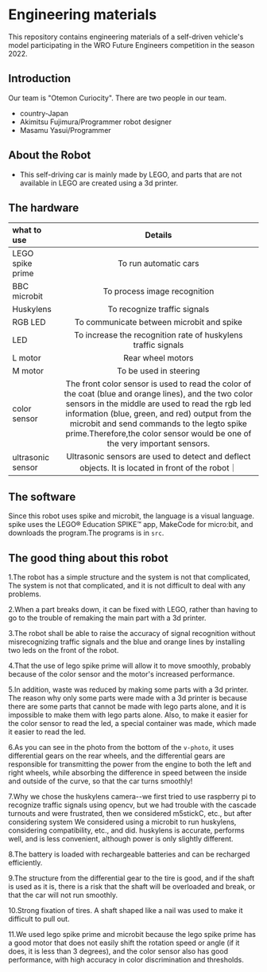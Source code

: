 Engineering materials
====
This repository contains engineering materials of a self-driven vehicle's model participating in the WRO Future Engineers competition in the season 2022.

## Introduction
Our team is "Otemon Curiocity". There are two people in our team.
* country-Japan
* Akimitsu Fujimura/Programmer robot designer
* Masamu Yasui/Programmer 

## About the Robot
* This self-driving car is mainly made by LEGO, and parts that are not available in LEGO are created using a 3d printer.

## The hardware
| what to use | Details |
|:---|:---:|
| LEGO spike prime | To run automatic cars |
| BBC microbit | To process image recognition |
| Huskylens | To recognize traffic signals |
| RGB LED | To communicate between microbit and spike |
| LED | To increase the recognition rate of huskylens traffic signals |
| L motor | Rear wheel motors |
| M motor | To be used in steering |
| color sensor | The front color sensor is used to read the color of the coat (blue and orange lines), and the two color sensors in the middle are used to read the rgb led information (blue, green, and red) output from the microbit and send commands to the legto spike prime.Therefore,the color sensor would be one of the very important sensors. |
| ultrasonic sensor | Ultrasonic sensors are used to detect and deflect objects. It is located in front of the robot｜

## The software
Since this robot uses spike and microbit, the language is a visual language. spike uses the LEGO® Education SPIKE™ app, MakeCode for micro:bit, and downloads the program.The programs is in `src`.

## The good thing about this robot
1.The robot has a simple structure and the system is not that complicated,
The system is not that complicated, and it is not difficult to deal with any problems.

2.When a part breaks down, it can be fixed with LEGO, rather than having to go to the trouble of remaking the main part with a 3d printer.

3.The robot shall be able to raise the accuracy of signal recognition without misrecognizing traffic signals and the blue and orange lines by installing two leds on the front of the robot.

4.That the use of lego spike prime will allow it to move smoothly, probably because of the color sensor and the motor's increased performance.

5.In addition, waste was reduced by making some parts with a 3d printer. The reason why only some parts were made with a 3d printer is because there are some parts that cannot be made with lego parts alone, and it is impossible to make them with lego parts alone. Also, to make it easier for the color sensor to read the led, a special container was made, which made it easier to read the led.

6.As you can see in the photo from the bottom of the `v-photo`, it uses differential gears on the rear wheels, and the differential gears are responsible for transmitting the power from the engine to both the left and right wheels, while absorbing the difference in speed between the inside and outside of the curve, so that the car turns smoothly!

7.Why we chose the huskylens camera--we first tried to use raspberry pi to recognize traffic signals using opencv, but we had trouble with the cascade turnouts and were frustrated, then we considered m5stickC, etc., but after considering system We considered using a microbit to run huskylens, considering compatibility, etc., and did. huskylens is accurate, performs well, and is less convenient, although power is only slightly different.

8.The battery is loaded with rechargeable batteries and can be recharged efficiently.

9.The structure from the differential gear to the tire is good, and if the shaft is used as it is, there is a risk that the shaft will be overloaded and break, or that the car will not run smoothly.

10.Strong fixation of tires. A shaft shaped like a nail was used to make it difficult to pull out.
 
11.We used lego spike prime and microbit because the lego spike prime has a good motor that does not easily shift the rotation speed or angle (if it does, it is less than 3 degrees), and the color sensor also has good performance, with high accuracy in color discrimination and thresholds.
